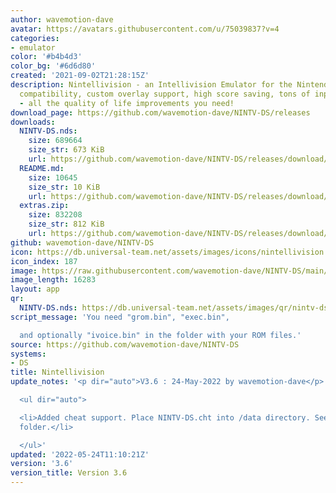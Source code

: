 ```yaml
---
author: wavemotion-dave
avatar: https://avatars.githubusercontent.com/u/75039837?v=4
categories:
- emulator
color: '#b4b4d3'
color_bg: '#6d6d80'
created: '2021-09-02T21:28:15Z'
description: Nintellivision - an Intellivision Emulator for the Nintendo DS/DSi. High
  compatibility, custom overlay support, high score saving, tons of input mapping
  - all the quality of life improvements you need!
download_page: https://github.com/wavemotion-dave/NINTV-DS/releases
downloads:
  NINTV-DS.nds:
    size: 689664
    size_str: 673 KiB
    url: https://github.com/wavemotion-dave/NINTV-DS/releases/download/3.6/NINTV-DS.nds
  README.md:
    size: 10645
    size_str: 10 KiB
    url: https://github.com/wavemotion-dave/NINTV-DS/releases/download/3.6/README.md
  extras.zip:
    size: 832208
    size_str: 812 KiB
    url: https://github.com/wavemotion-dave/NINTV-DS/releases/download/3.6/extras.zip
github: wavemotion-dave/NINTV-DS
icon: https://db.universal-team.net/assets/images/icons/nintellivision.png
icon_index: 187
image: https://raw.githubusercontent.com/wavemotion-dave/NINTV-DS/main/arm9/gfx/bgTop.png
image_length: 16283
layout: app
qr:
  NINTV-DS.nds: https://db.universal-team.net/assets/images/qr/nintv-ds-nds.png
script_message: 'You need "grom.bin", "exec.bin",

  and optionally "ivoice.bin" in the folder with your ROM files.'
source: https://github.com/wavemotion-dave/NINTV-DS
systems:
- DS
title: Nintellivision
update_notes: '<p dir="auto">V3.6 : 24-May-2022 by wavemotion-dave</p>

  <ul dir="auto">

  <li>Added cheat support. Place NINTV-DS.cht into /data directory. See ''extras''
  folder.</li>

  </ul>'
updated: '2022-05-24T11:10:21Z'
version: '3.6'
version_title: Version 3.6
---
```

